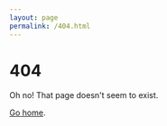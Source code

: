 ```yaml
---
layout: page
permalink: /404.html
---
```


# 404

Oh no! That page doesn't seem to exist.

<a href="{{ site.baseurl }}">Go home</a>.
